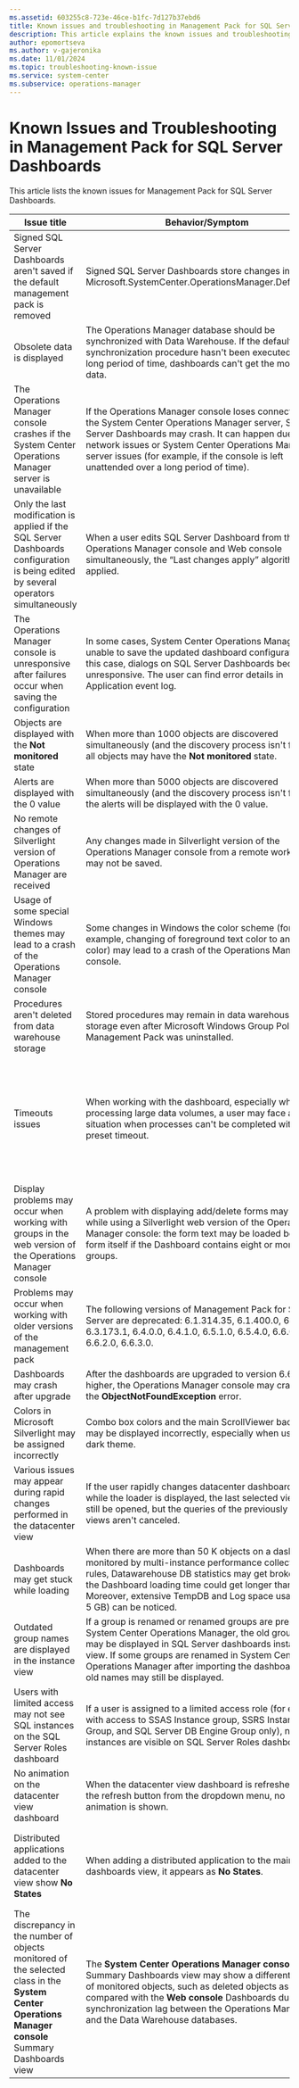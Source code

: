 ```yaml
---
ms.assetid: 603255c8-723e-46ce-b1fc-7d127b37ebd6
title: Known issues and troubleshooting in Management Pack for SQL Server Dashboards
description: This article explains the known issues and troubleshooting in Management Pack for SQL Server Dashboards
author: epomortseva
ms.author: v-gajeronika
ms.date: 11/01/2024
ms.topic: troubleshooting-known-issue
ms.service: system-center
ms.subservice: operations-manager
---
```


# Known Issues and Troubleshooting in Management Pack for SQL Server Dashboards

This article lists the known issues for Management Pack for SQL Server Dashboards.

|Issue title|Behavior/Symptom|Known workaround|
|-|-|-|
|Signed SQL Server Dashboards aren't saved if the default management pack is removed|Signed SQL Server Dashboards store changes in Microsoft.SystemCenter.OperationsManager.DefaultUser.|Import the default management pack.|
|Obsolete data is displayed|The Operations Manager database should be synchronized with Data Warehouse. If the default synchronization procedure hasn't been executed for a long period of time, dashboards can't get the most recent data.|Restart the System Center Data Access service and perform other required actions to reactivate delta synchronization.|
|The Operations Manager console crashes if the System Center Operations Manager server is unavailable|If the Operations Manager console loses connection with the System Center Operations Manager server, SQL Server Dashboards may crash. It can happen due to network issues or System Center Operations Manager server issues (for example, if the console is left unattended over a long period of time).|Check the connection with the server and reopen the Operations Manager console.|
|Only the last modification is applied if the SQL Server Dashboards configuration is being edited by several operators simultaneously|When a user edits SQL Server Dashboard from the Operations Manager console and Web console simultaneously, the “Last changes apply” algorithm is applied.|Reopen the dashboard or wait until the data is refreshed.|
|The Operations Manager console is unresponsive after failures occur when saving the configuration|In some cases, System Center Operations Manager is unable to save the updated dashboard configuration. In this case, dialogs on SQL Server Dashboards become unresponsive. The user can find error details in Application event log.|Reopen the Operations Manager console.|
|Objects are displayed with the **Not monitored** state|When more than 1000 objects are discovered simultaneously (and the discovery process isn't finished), all objects may have the **Not monitored** state.|Wait until the data is refreshed.|
|Alerts are displayed with the 0 value|When more than 5000 objects are discovered simultaneously (and the discovery process isn't finished), the alerts will be displayed with the 0 value.|Wait until the data is refreshed.|
|No remote changes of Silverlight version of Operations Manager are received|Any changes made in Silverlight version of the Operations Manager console from a remote workstation may not be saved.|Reopening the dashboard or reloading the console is ineffective. To apply changes, access the console directly.|
|Usage of some special Windows themes may lead to a crash of the Operations Manager console|Some changes in Windows the color scheme (for example, changing of foreground text color to another color) may lead to a crash of the Operations Manager console.|Use standard Windows themes and text colors.|
|Procedures aren't deleted from data warehouse storage|Stored procedures may remain in data warehouse storage even after Microsoft Windows Group Policy Management Pack was uninstalled.|Uninstall Microsoft Windows Group Policy Management Pack and remove stored procedures manually.|
|Timeouts issues|When working with the dashboard, especially when processing large data volumes, a user may face a situation when processes can't be completed within the preset timeout.|Timeout values for queries execution in Datawarehouse DB may be set by the user manually via the server registry. The user can create the HKLM\SOFTWARE\Microsoft\Microsoft Operations Manager\3.0\Data Warehouse key and add the REG_DWORD type value with the Search Command Timeout Seconds name. The server will use this value instead of default 180 seconds.|
|Display problems may occur when working with groups in the web version of the Operations Manager console|A problem with displaying add/delete forms may occur while using a Silverlight web version of the Operations Manager console: the form text may be loaded before the form itself if the Dashboard contains eight or more groups.|No resolution.|
|Problems may occur when working with older versions of the management pack|The following versions of Management Pack for SQL Server are deprecated: 6.1.314.35, 6.1.400.0, 6.3.173.0, 6.3.173.1, 6.4.0.0, 6.4.1.0, 6.5.1.0, 6.5.4.0, 6.6.0.0, 6.6.2.0, 6.6.3.0.|Use up-to-date versions of the management pack (starting from version 6.6.4.0).|
|Dashboards may crash after upgrade|After the dashboards are upgraded to version 6.6.7.30 or higher, the Operations Manager console may crash with the **ObjectNotFoundException** error.|Wait until the importing process is complete and restart the Operations Manager console.|
|Colors in Microsoft Silverlight may be assigned incorrectly|Combo box colors and the main ScrollViewer background may be displayed incorrectly, especially when using the dark theme.|No resolution.|
|Various issues may appear during rapid changes performed in the datacenter view|If the user rapidly changes datacenter dashboard views while the loader is displayed, the last selected view can still be opened, but the queries of the previously closed views aren't canceled.|No resolution.|
|Dashboards may get stuck while loading|When there are more than 50 K objects on a dashboard monitored by multi-instance performance collection rules, Datawarehouse DB statistics may get broken and the Dashboard loading time could get longer than usual. Moreover, extensive TempDB and Log space usage (~2-5 GB) can be noticed.|Wait until the Dashboard is loaded, then run the **sp_updatestats** stored procedure in Datawarehouse DB.|
|Outdated group names are displayed in the instance view|If a group is renamed or renamed groups are present in System Center Operations Manager, the old group names may be displayed in SQL Server dashboards instance view. If some groups are renamed in System Center Operations Manager after importing the dashboards, the old names may still be displayed.|No resolution.|
|Users with limited access may not see SQL instances on the SQL Server Roles dashboard|If a user is assigned to a limited access role (for example, with access to SSAS Instance group, SSRS Instance Group, and SQL Server DB Engine Group only), no SQL instances are visible on SQL Server Roles dashboard.|As long as SQL Server Roles dashboard is based on Server Roles Group, the user should obtain access to Server Roles Group to make SQL instances visible on the dashboard.|
|No animation on the datacenter view dashboard|When the datacenter view dashboard is refreshed using the refresh button from the dropdown menu, no animation is shown.|No resolution.|
|Distributed applications added to the datacenter view show **No States**|When adding a distributed application to the main dashboards view, it appears as **No States**.|SQL Dashboards can work with objects that belong to groups, even when **Add Virtual Group** is used. A distributed application may not have any group. To solve the issue, create a new group and add distributed applications to this group.|
|The discrepancy in the number of objects monitored of the selected class in the **System Center Operations Manager console** Summary Dashboards view|The **System Center Operations Manager console** Summary Dashboards view may show a different number of monitored objects, such as deleted objects as well, as compared with the **Web console** Dashboards due to the synchronization lag between the Operations Manager and the Data Warehouse databases.|Use the [Web console Dashboards](sql-server-dashboards-management-pack-sql-server-dashboards.md).|
